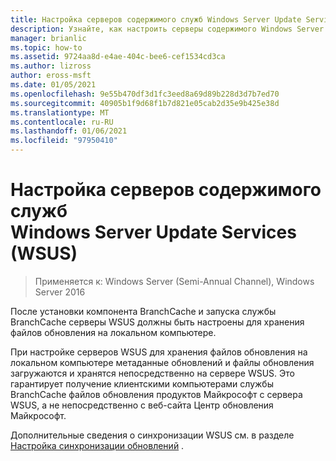 ```yaml
---
title: Настройка серверов содержимого служб Windows Server Update Services (WSUS)
description: Узнайте, как настроить серверы содержимого Windows Server Update Services (WSUS) для хранения файлов обновлений на локальном компьютере.
manager: brianlic
ms.topic: how-to
ms.assetid: 9724aa8d-e4ae-404c-bee6-cef1534cd3ca
ms.author: lizross
author: eross-msft
ms.date: 01/05/2021
ms.openlocfilehash: 9e55b470df3d1fc3eed8a69d89b228d3d7b7ed70
ms.sourcegitcommit: 40905b1f9d68f1b7d821e05cab2d35e9b425e38d
ms.translationtype: MT
ms.contentlocale: ru-RU
ms.lasthandoff: 01/06/2021
ms.locfileid: "97950410"
---
```

# <a name="configure-windows-server-update-services-wsus-content-servers"></a>Настройка серверов содержимого служб Windows Server Update Services (WSUS)

>Применяется к: Windows Server (Semi-Annual Channel), Windows Server 2016

После установки компонента BranchCache и запуска службы BranchCache серверы WSUS должны быть настроены для хранения файлов обновления на локальном компьютере.

При настройке серверов WSUS для хранения файлов обновления на локальном компьютере метаданные обновлений и файлы обновления загружаются и хранятся непосредственно на сервере WSUS. Это гарантирует получение клиентскими компьютерами службы BranchCache файлов обновления продуктов Майкрософт с сервера WSUS, а не непосредственно с веб-сайта Центр обновления Майкрософт.

Дополнительные сведения о синхронизации WSUS см. в разделе [Настройка синхронизации обновлений](../../../administration/windows-server-update-services/manage/setting-up-update-synchronizations.md) .